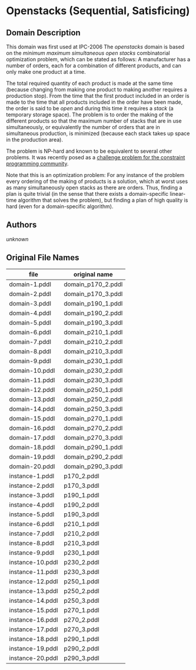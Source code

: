 # Openstacks (Sequential, Satisficing)

## Domain Description

This domain was first used at IPC-2006
The *openstacks* domain is based on the *minimum maximum simultaneous open stacks* combinatorial optimization problem, which can be stated as follows:
A manufacturer has a number of orders, each for a combination of different products, and can only make one product at a time.

The total required quantity of each product is made at the same time (because changing from making one product to making another requires a production stop).
From the time that the first product included in an order is made to the time that all products included in the order have been made, the order is said to be *open* and during this time it requires a *stack* (a temporary storage space).
The problem is to order the making of the different products so that the maximum number of stacks that are in use simultaneously, or equivalently the number of orders that are in simultaneous production, is minimized (because each stack takes up space in the production area).

The problem is NP-hard and known to be equivalent to several other problems.
It was recently posed as a [challenge problem for the constraint programming community](http://www.dcs.st-and.ac.uk/~ipg/challenge/).

Note that this is an optimization problem:
For any instance of the problem every ordering of the making of products is a solution, which at worst uses as many simultaneously open stacks as there are orders.
Thus, finding a plan is quite trivial (in the sense that there exists a domain-specific linear-time algorithm that solves the problem), but finding a plan of high quality is hard (even for a domain-specific algorithm).

## Authors

*unknown*

## Original File Names

| file             | original name      |
|------------------|--------------------|
| domain-1.pddl    | domain_p170_2.pddl |
| domain-2.pddl    | domain_p170_3.pddl |
| domain-3.pddl    | domain_p190_1.pddl |
| domain-4.pddl    | domain_p190_2.pddl |
| domain-5.pddl    | domain_p190_3.pddl |
| domain-6.pddl    | domain_p210_1.pddl |
| domain-7.pddl    | domain_p210_2.pddl |
| domain-8.pddl    | domain_p210_3.pddl |
| domain-9.pddl    | domain_p230_1.pddl |
| domain-10.pddl   | domain_p230_2.pddl |
| domain-11.pddl   | domain_p230_3.pddl |
| domain-12.pddl   | domain_p250_1.pddl |
| domain-13.pddl   | domain_p250_2.pddl |
| domain-14.pddl   | domain_p250_3.pddl |
| domain-15.pddl   | domain_p270_1.pddl |
| domain-16.pddl   | domain_p270_2.pddl |
| domain-17.pddl   | domain_p270_3.pddl |
| domain-18.pddl   | domain_p290_1.pddl |
| domain-19.pddl   | domain_p290_2.pddl |
| domain-20.pddl   | domain_p290_3.pddl |
| instance-1.pddl  | p170_2.pddl        |
| instance-2.pddl  | p170_3.pddl        |
| instance-3.pddl  | p190_1.pddl        |
| instance-4.pddl  | p190_2.pddl        |
| instance-5.pddl  | p190_3.pddl        |
| instance-6.pddl  | p210_1.pddl        |
| instance-7.pddl  | p210_2.pddl        |
| instance-8.pddl  | p210_3.pddl        |
| instance-9.pddl  | p230_1.pddl        |
| instance-10.pddl | p230_2.pddl        |
| instance-11.pddl | p230_3.pddl        |
| instance-12.pddl | p250_1.pddl        |
| instance-13.pddl | p250_2.pddl        |
| instance-14.pddl | p250_3.pddl        |
| instance-15.pddl | p270_1.pddl        |
| instance-16.pddl | p270_2.pddl        |
| instance-17.pddl | p270_3.pddl        |
| instance-18.pddl | p290_1.pddl        |
| instance-19.pddl | p290_2.pddl        |
| instance-20.pddl | p290_3.pddl        |
